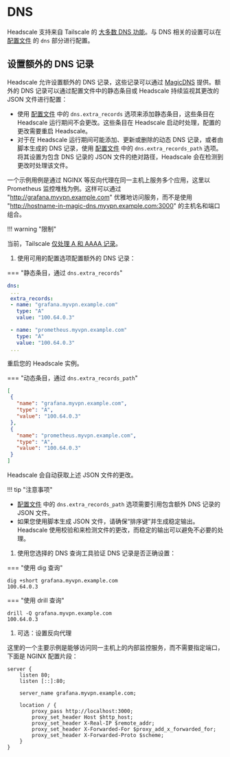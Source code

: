# DNS

Headscale 支持来自 Tailscale 的 [大多数 DNS 功能](../about/features.md)。与 DNS 相关的设置可以在 [配置文件](configuration.md) 的 `dns` 部分进行配置。

## 设置额外的 DNS 记录

Headscale 允许设置额外的 DNS 记录，这些记录可以通过 [MagicDNS](https://tailscale.com/kb/1081/magicdns) 提供。额外的 DNS 记录可以通过配置文件中的静态条目或 Headscale 持续监视其更改的 JSON 文件进行配置：

* 使用 [配置文件](configuration.md) 中的 `dns.extra_records` 选项来添加静态条目，这些条目在 Headscale 运行期间不会更改。这些条目在 Headscale 启动时处理，配置的更改需要重启 Headscale。
* 对于在 Headscale 运行期间可能添加、更新或删除的动态 DNS 记录，或者由脚本生成的 DNS 记录，使用 [配置文件](configuration.md) 中的 `dns.extra_records_path` 选项。将其设置为包含 DNS 记录的 JSON 文件的绝对路径，Headscale 会在检测到更改时处理该文件。

一个示例用例是通过 NGINX 等反向代理在同一主机上服务多个应用，这里以 Prometheus 监控堆栈为例。这样可以通过 "http://grafana.myvpn.example.com" 优雅地访问服务，而不是使用 "http://hostname-in-magic-dns.myvpn.example.com:3000" 的主机名和端口组合。

!!! warning "限制"

当前，Tailscale [仅处理 A 和 AAAA 记录](https://github.com/tailscale/tailscale/blob/v1.78.3/ipn/ipnlocal/local.go#L4461-L4479)。

1. 使用可用的配置选项配置额外的 DNS 记录：

=== "静态条目，通过 `dns.extra_records`"

```yaml title="config.yaml"
dns:
 ...
 extra_records:
 - name: "grafana.myvpn.example.com"
   type: "A"
   value: "100.64.0.3"

 - name: "prometheus.myvpn.example.com"
   type: "A"
   value: "100.64.0.3"
 ...
```

重启您的 Headscale 实例。

=== "动态条目，通过 `dns.extra_records_path`"

```json title="extra-records.json"
[
 {
   "name": "grafana.myvpn.example.com",
   "type": "A",
   "value": "100.64.0.3"
 },
 {
   "name": "prometheus.myvpn.example.com",
   "type": "A",
   "value": "100.64.0.3"
 }
]
```

Headscale 会自动获取上述 JSON 文件的更改。

!!! tip "注意事项"

* [配置文件](./configuration.md) 中的 `dns.extra_records_path` 选项需要引用包含额外 DNS 记录的 JSON 文件。
* 如果您使用脚本生成 JSON 文件，请确保“排序键”并生成稳定输出。Headscale 使用校验和来检测文件的更改，而稳定的输出可以避免不必要的处理。

1. 使用您选择的 DNS 查询工具验证 DNS 记录是否正确设置：

=== "使用 dig 查询"

```shell
dig +short grafana.myvpn.example.com
100.64.0.3
```

=== "使用 drill 查询"

```shell
drill -Q grafana.myvpn.example.com
100.64.0.3
```

1. 可选：设置反向代理

这里的一个主要示例是能够访问同一主机上的内部监控服务，而不需要指定端口，下面是 NGINX 配置片段：

```nginx title="nginx.conf"
server {
    listen 80;
    listen [::]:80;

    server_name grafana.myvpn.example.com;

    location / {
        proxy_pass http://localhost:3000;
        proxy_set_header Host $http_host;
        proxy_set_header X-Real-IP $remote_addr;
        proxy_set_header X-Forwarded-For $proxy_add_x_forwarded_for;
        proxy_set_header X-Forwarded-Proto $scheme;
    }
}
```